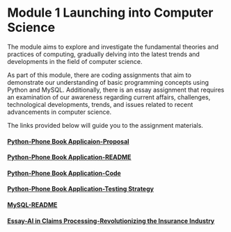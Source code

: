 # Module 1 Launching into Computer Science

The module aims to explore and investigate the fundamental theories and practices of computing, gradually delving into the latest trends and developments in the field of computer science.

As part of this module, there are coding assignments that aim to demonstrate our understanding of basic programming concepts using Python and MySQL. Additionally, there is an essay assignment that requires an examination of our awareness regarding current affairs, challenges, technological developments, trends, and issues related to recent advancements in computer science.

The links provided below will guide you to the assignment materials. 

#### [Python-Phone Book Applicaion-Proposal](https://helenhelene.github.io/heleneportfolio/Module01_Python_Proposal.pdf)
#### [Python-Phone Book Application-README](https://helenhelene.github.io/heleneportfolio/Module01_Python_README.pdf)
#### [Python-Phone Book Application-Code](https://helenhelene.github.io/heleneportfolio/Module01_Python_Code.pdf)
#### [Python-Phone Book Application-Testing Strategy](https://helenhelene.github.io/heleneportfolio/Module01_Python_TestingStrategy.pdf)

#### [MySQL-README](https://helenhelene.github.io/heleneportfolio/Module01_MySQL_README.pdf)

#### [Essay-AI in Claims Processing-Revolutionizing the Insurance Industry](https://helenhelene.github.io/heleneportfolio/Module01_AI_InsurClaims.pdf)


